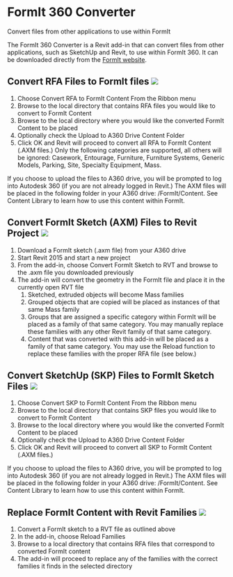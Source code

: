 # FormIt 360 Converter

Convert files from other applications to use within FormIt
 

The FormIt 360 Converter is a Revit add-in that can convert files from other applications, such as SketchUp and Revit, to use within FormIt 360. It can be downloaded directly from the [FormIt website](http://formit360.autodesk.com/blog/formit-converter/).

## Convert RFA Files to FormIt files ![](Images/GUID-2CC7B106-9414-40FA-BD69-5884ACBA0834-low.png)

1. Choose Convert RFA to FormIt Content From the Ribbon menu
2. Browse to the local directory that contains RFA files you would like to convert to FormIt Content
3. Browse to the local directory where you would like the converted FormIt Content to be placed
4. Optionally check the Upload to A360 Drive Content Folder
5. Click OK and Revit will proceed to convert all RFA to FormIt Content (.AXM files.) Only the following categories are supported, all others will be ignored: Casework, Entourage, Furniture, Furniture Systems, Generic Models, Parking, Site, Specialty Equipment, Mass.

If you choose to upload the files to A360 drive, you will be prompted to log into Autodesk 360 (if you are not already logged in Revit.) The AXM files will be placed in the following folder in your A360 drive: /FormIt/Content. See Content Library to learn how to use this content within FormIt.

## Convert FormIt Sketch (AXM) Files to Revit Project ![](Images/GUID-45D30848-2C40-46BB-AC86-47372BB18DB1-low.png)

1. Download a FormIt sketch (.axm file) from your A360 drive
2. Start Revit 2015 and start a new project
3. From the add-in, choose Convert FormIt Sketch to RVT and browse to the .axm file you downloaded previously
4. The add-in will convert the geometry in the FormIt file and place it in the currently open RVT file 
    1. Sketched, extruded objects will become Mass families
    2. Grouped objects that are copied will be placed as instances of that same Mass family
    3. Groups that are assigned a specific category within FormIt will be placed as a family of that same category. You may manually replace these families with any other Revit family of that same category.
    4. Content that was converted with this add-in will be placed as a family of that same category. You may use the Reload function to replace these families with the proper RFA file (see below.)

## Convert SketchUp (SKP) Files to FormIt Sketch Files ![](Images/GUID-D6CF1FD4-6665-4748-872C-5D2855A84D1D-low.png)

1. Choose Convert SKP to FormIt Content From the Ribbon menu
2. Browse to the local directory that contains SKP files you would like to convert to FormIt Content
3. Browse to the local directory where you would like the converted FormIt Content to be placed
4. Optionally check the Upload to A360 Drive Content Folder
5. Click OK and Revit will proceed to convert all SKP to FormIt Content (.AXM files.)

If you choose to upload the files to A360 drive, you will be prompted to log into Autodesk 360 (if you are not already logged in Revit.) The AXM files will be placed in the following folder in your A360 drive: /FormIt/Content. See Content Library to learn how to use this content within FormIt.

## Replace FormIt Content with Revit Families ![](Images/GUID-B9500378-87F8-4458-858D-42A451164228-low.png)

1. Convert a FormIt sketch to a RVT file as outlined above
2. In the add-in, choose Reload Families
3. Browse to a local directory that contains RFA files that correspond to converted FormIt content
4. The add-in will proceed to replace any of the families with the correct families it finds in the selected directory
